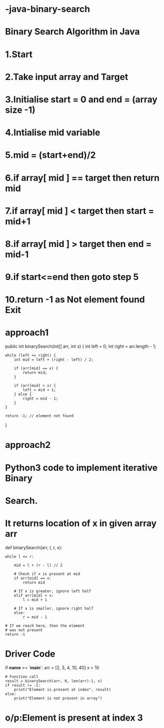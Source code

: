# -java-binary-search
# Binary Search Algorithm in Java
# 1.Start
# 2.Take input array and Target
# 3.Initialise start = 0 and end = (array size -1)
# 4.Intialise mid variable
# 5.mid = (start+end)/2
# 6.if array[ mid ] == target then return mid
# 7.if array[ mid ] < target then start = mid+1
# 8.if array[ mid ] > target then end = mid-1
# 9.if start<=end then goto step 5
# 10.return -1 as Not element found Exit
# approach1
public int binarySearch(int[] arr, int x) {
    int left = 0;
    int right = arr.length - 1;

    while (left <= right) {
        int mid = left + (right - left) / 2;

        if (arr[mid] == x) {
            return mid;
        }

        if (arr[mid] < x) {
            left = mid + 1;
        } else {
            right = mid - 1;
        }
    }

    return -1; // element not found
}

# approach2
# Python3 code to implement iterative Binary
# Search.


# It returns location of x in given array arr
def binarySearch(arr, l, r, x):

	while l <= r:

		mid = l + (r - l) // 2

		# Check if x is present at mid
		if arr[mid] == x:
			return mid

		# If x is greater, ignore left half
		elif arr[mid] < x:
			l = mid + 1

		# If x is smaller, ignore right half
		else:
			r = mid - 1

	# If we reach here, then the element
	# was not present
	return -1


# Driver Code
if __name__ == '__main__':
	arr = [2, 3, 4, 10, 40]
	x = 10

	# Function call
	result = binarySearch(arr, 0, len(arr)-1, x)
	if result != -1:
		print("Element is present at index", result)
	else:
		print("Element is not present in array")
# o/p:Element is present at index 3

